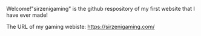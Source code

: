 Welcome!"sirzenigaming" is the github respository of my first website that I have ever made!

The URL of my gaming webiste: https://sirzenigaming.com/
